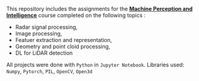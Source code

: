 This repository includes the assignments for the <b><u>Machine Perception and Intelligence</b></u> course completed on the following topics :
- Radar signal processing,
- Image processing,
- Featuer extraction and representation,
- Geometry and point cloid processing,
- DL for LiDAR detection

All projects were done with `Python` in `Jupyter Notebook`. 
Libraries used: `Numpy`, `Pytorch`, `PIL`, `OpenCV`, `Open3d`

